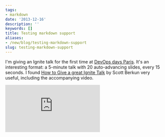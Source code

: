 ```yaml
---
tags:
- markdown
date: '2013-12-16'
description: ''
keywords: []
title: Testing markdown support
aliases:
- /new/blog/testing-markdown-support
slug: testing-markdown-support
---
```



I'm giving an Ignite talk for the first time at [DevOps days Paris](http://devopsdays.org/events/2013-paris/program/). It's
an interesting format: a 5-minute talk with 20 auto-advancing slides, every 15 seconds. I found [How to Give a great Ignite Talk](http://scottberkun.com/2009/how-to-give-a-great-ignite-talk/) by Scott Berkun very useful, including the accompanying video.


<iframe src="https://www.youtube.com/embed/rRa1IPkBFbg" frameborder="0" allowfullscreen="1"></iframe>


